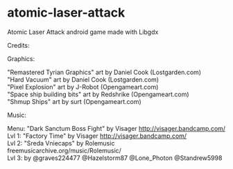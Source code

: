 # atomic-laser-attack

Atomic Laser Attack android game made with Libgdx

Credits:

Graphics:  

"Remastered Tyrian Graphics" art by Daniel Cook (Lostgarden.com)  
"Hard Vacuum" art by Daniel Cook (Lostgarden.com)  
"Pixel Explosion" art by J-Robot (Opengameart.com)  
"Space ship building bits" art by Redshrike (Opengameart.com)  
"Shmup Ships" art by surt (Opengameart.com)  

Music:  

Menu: "Dark Sanctum Boss Fight" by Visager http://visager.bandcamp.com/  
Lvl 1: "Factory Time" by Visager http://visager.bandcamp.com/  
Lvl 2: "Sreda Vniecaps" by Rolemusic freemusicarchive.org/music/Rolemusic/  
Lvl 3: by @graves224477 @Hazelstorm87 @Lone_Photon @Standrew5998  
